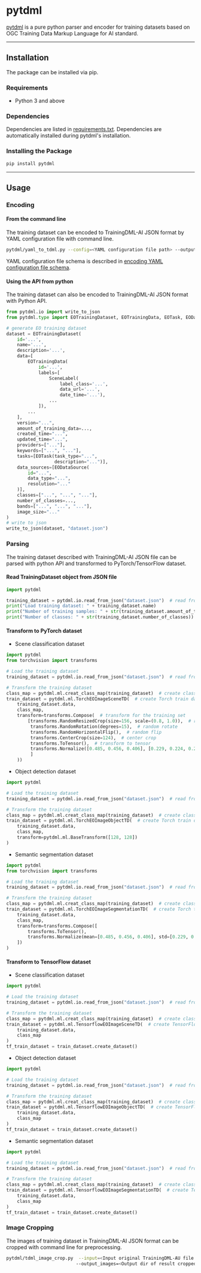# pytdml

[pytdml](https://github.com/TrainingDML/pytdml) is a pure python parser and encoder for training datasets based on OGC
Training Data Markup Language for AI standard.

---

## Installation

The package can be installed via pip.

### Requirements

* Python 3 and above

### Dependencies

Dependencies are listed in [requirements.txt](https://github.com/TrainingDML/pytdml/blob/main/requirements.txt). Dependencies are automatically installed during
pytdml's installation.

### Installing the Package

```bash
pip install pytdml
```

---

## Usage

### Encoding

#### From the command line

The training dataset can be encoded to TrainingDML-AI JSON format by YAML configuration file with command line.

```bash
pytdml/yaml_to_tdml.py --config=<YAML configuration file path> --output=<Output TrainingDML-AI JSON file path>
```

YAML configuration file schema is described in [encoding YAML configuration file schema](https://github.com/TrainingDML/pytdml/blob/main/encoding_config_schema.yml).

#### Using the API from python

The training dataset can also be encoded to TrainingDML-AI JSON format with Python API.

```python
from pytdml.io import write_to_json
from pytdml.type import EOTrainingDataset, EOTrainingData, EOTask, EODataSource, SceneLabel

# generate EO training dataset
dataset = EOTrainingDataset(
    id='...',
    name='...',
    description='...',
    data=[
        EOTrainingData(
            id='...',
            labels=[
                SceneLabel(
                    label_class='...',
                    data_url='...',
                    date_time='...'),
                ...
            ]),
        ...
    ],
    version="...",
    amount_of_training_data=...,
    created_time="...",
    updated_time="...",
    providers=["..."],
    keywords=["...", "..."],
    tasks=[EOTask(task_type="...",
                  description="...")],
    data_sources=[EODataSource(
        id="...",
        data_type="...",
        resolution="..."
    )],
    classes=["...", "...", "..."],
    number_of_classes=...,
    bands=["...", "...", "..."],
    image_size="..."
)
# write to json
write_to_json(dataset, "dataset.json")
```

### Parsing

The training dataset described with TrainingDML-AI JSON file can be parsed with python API and transformed to
PyTorch/TensorFlow dataset.

#### Read TrainingDataset object from JSON file

```python
import pytdml

training_dataset = pytdml.io.read_from_json("dataset.json")  # read from TDML json file
print("Load training dataset: " + training_dataset.name)
print("Number of training samples: " + str(training_dataset.amount_of_training_data))
print("Number of classes: " + str(training_dataset.number_of_classes))
```

#### Transform to PyTorch dataset

* Scene classification dataset

```python
import pytdml
from torchvision import transforms

# Load the training dataset
training_dataset = pytdml.io.read_from_json("dataset.json")  # read from TDML json file

# Transform the training dataset
class_map = pytdml.ml.creat_class_map(training_dataset)  # create class map
train_dataset = pytdml.ml.TorchEOImageSceneTD(  # create Torch train dataset
    training_dataset.data,
    class_map,
    transform=transforms.Compose(  # transform for the training set
        [transforms.RandomResizedCrop(size=156, scale=(0.8, 1.0)),  # random resize
         transforms.RandomRotation(degrees=15),  # random rotate
         transforms.RandomHorizontalFlip(),  # random flip
         transforms.CenterCrop(size=124),  # center crop
         transforms.ToTensor(),  # transform to tensor
         transforms.Normalize([0.485, 0.456, 0.406], [0.229, 0.224, 0.225])  # normalize
         ]
    ))
```

* Object detection dataset

```python
import pytdml

# Load the training dataset
training_dataset = pytdml.io.read_from_json("dataset.json")  # read from TDML json file

# Transform the training dataset
class_map = pytdml.ml.creat_class_map(training_dataset)  # create class map
train_dataset = pytdml.ml.TorchEOImageObjectTD(  # create Torch train dataset
    training_dataset.data,
    class_map,
    transform=pytdml.ml.BaseTransform([128, 128])
)
```

* Semantic segmentation dataset

```python
import pytdml
from torchvision import transforms

# Load the training dataset
training_dataset = pytdml.io.read_from_json("dataset.json")  # read from TDML json file

# Transform the training dataset
class_map = pytdml.ml.creat_class_map(training_dataset)  # create class map
train_dataset = pytdml.ml.TorchEOImageSegmentationTD(  # create Torch train dataset
    training_dataset.data,
    class_map,
    transform=transforms.Compose([
        transforms.ToTensor(),
        transforms.Normalize(mean=[0.485, 0.456, 0.406], std=[0.229, 0.224, 0.225])
    ])
)
```

#### Transform to TensorFlow dataset

* Scene classification dataset

```python
import pytdml

# Load the training dataset
training_dataset = pytdml.io.read_from_json("dataset.json")  # read from TDML json file

# Transform the training dataset
class_map = pytdml.ml.creat_class_map(training_dataset)  # create class map
train_dataset = pytdml.ml.TensorflowEOImageSceneTD(  # create TensorFlow train dataset
    training_dataset.data,
    class_map
)
tf_train_dataset = train_dataset.create_dataset()
```

* Object detection dataset

```python
import pytdml

# Load the training dataset
training_dataset = pytdml.io.read_from_json("dataset.json")  # read from TDML json file

# Transform the training dataset
class_map = pytdml.ml.creat_class_map(training_dataset)  # create class map
train_dataset = pytdml.ml.TensorflowEOImageObjectTD(  # create TensorFlow train dataset
    training_dataset.data,
    class_map
)
tf_train_dataset = train_dataset.create_dataset()
```

* Semantic segmentation dataset

```python
import pytdml

# Load the training dataset
training_dataset = pytdml.io.read_from_json("dataset.json")  # read from TDML json file

# Transform the training dataset
class_map = pytdml.ml.creat_class_map(training_dataset)  # create class map
train_dataset = pytdml.ml.TensorflowEOImageSegmentationTD(  # create TensorFlow train dataset
    training_dataset.data,
    class_map
)
tf_train_dataset = train_dataset.create_dataset()
```

### Image Cropping

The images of training dataset in TrainingDML-AI JSON format can be cropped with command line for preprocessing.

```bash
pytdml/tdml_image_crop.py  --input=<Input original TrainingDML-AU file path> --output_json=<Output result TrainingDML-AI JSON file path>
                          --output_images=<Output dir of result cropped images> --size=<Crop size of images>
```


